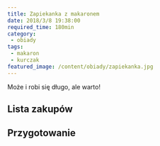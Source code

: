 ```yaml
---
title: Zapiekanka z makaronem
date: 2018/3/8 19:38:00
required_time: 180min
category: 
 - obiady
tags:
 - makaron
 - kurczak
featured_image: /content/obiady/zapiekanka.jpg
---
```


Może i robi się długo, ale warto!

<!-- more --> 

## Lista zakupów

 
## Przygotowanie

